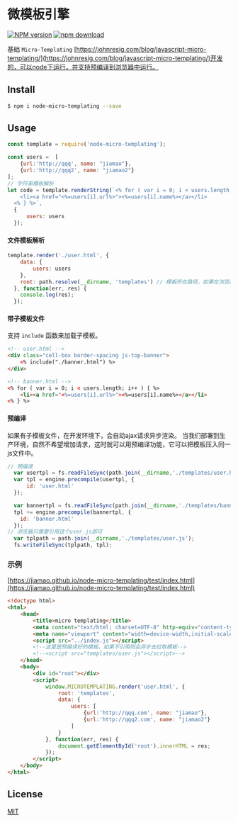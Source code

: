 
# 微模板引擎

[![NPM version][npm-image]][npm-url]
[![npm download][download-image]][download-url]

[npm-image]: https://img.shields.io/npm/v/node-micro-templating.svg?style=flat-square
[npm-url]: https://npmjs.org/package/node-micro-templating
[download-image]: https://img.shields.io/npm/dm/node-micro-templating.svg?style=flat-square
[download-url]: https://npmjs.org/package/node-micro-templating

基础 `Micro-Templating` [https://johnresig.com/blog/javascript-micro-templating/](https://johnresig.com/blog/javascript-micro-templating/)开发的，可以node下运行，并支持预编译到浏览器中运行。

## Install

```bash
$ npm i node-micro-templating --save
```

## Usage

```js
const template = require('node-micro-templating');

const users =  [
    {url:'http://qqq', name: "jiamao"},
    {url:'http://qqq2', name: "jiamao2"}
];
// 字符串模板解析
let code = template.renderString(`<% for ( var i = 0; i < users.length; i++ ) { %>
    <li><a href="<%=users[i].url%>"><%=users[i].name%></a></li>
  <% } %>`, 
  {
      users: users
  });

```

#### 文件模板解析
```js
template.render('./user.html', {
    data: {
        users: users
    },
    root: path.resolve(__dirname, 'templates') // 模板所在路径，如果在浏览器中。这里可以是url
  }, function(err, res) {
    console.log(res);
  });
```

#### 带子模板文件
支持 `include` 函数来加载子模板。
``` html
<!-- user.html -->
<div class="cell-box border-spacing js-top-banner">
    <% include("./banner.html") %>
</div>
```
``` html
<!-- banner.html -->
<% for ( var i = 0; i < users.length; i++ ) { %>
    <li><a href="<%=users[i].url%>"><%=users[i].name%></a></li>
<% } %>
```

#### 预编译
如果有子模板文件，在开发环境下，会自动ajax请求异步渲染。 当我们部署到生产环境，自然不希望增加请求，这时就可以用预编译功能，它可以把模板压入同一js文件中。

```js
// 预编译
  var usertpl = fs.readFileSync(path.join(__dirname,'./templates/user.html'), 'utf8');
  var tpl = engine.precompile(usertpl, {
      id: 'user.html'
  });    

  var bannertpl = fs.readFileSync(path.join(__dirname,'./templates/banner.html'), 'utf8');
  tpl += engine.precompile(bannertpl, {
    id: 'banner.html'
  });
// 浏览器只需要引用这个user.js即可
  var tplpath = path.join(__dirname,'./templates/user.js');
  fs.writeFileSync(tplpath, tpl);
```

### 示例

[https://jiamao.github.io/node-micro-templating/test/index.html](https://jiamao.github.io/node-micro-templating/test/index.html)

```html
<!doctype html>
<html>
	<head>
		<title>micro templating</title>
		<meta content="text/html; charset=UTF-8" http-equiv="content-type" />
		<meta name="viewport" content="width=device-width,initial-scale=1">
        <script src="../index.js"></script>
        <!--这里是预编译好的模板，如果不引用则会异步去拉取模板-->
        <!--<script src="templates/user.js"></script>-->
	</head>
	<body>
		<div id="root"></div>
        <script>
            window.MICROTEMPLATING.render('user.html', {
                root: 'templates',
                data: {
                    users: [
                        {url:'http://qqq.com', name: "jiamao"},
                        {url:'http://qqq2.com', name: "jiamao2"}
                    ]
                }
            }, function(err, res) {
                document.getElementById('root').innerHTML = res;
            });
        </script>
	</body>
</html>

```

## License

[MIT](LICENSE)
